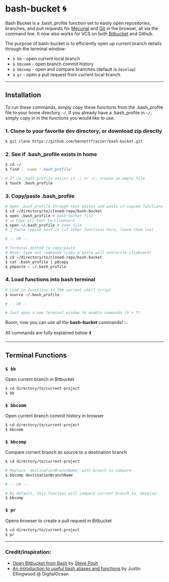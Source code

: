 # bash-bucket 🌀
Bash Bucket is a .bash_profile function set to easily open repositories, branches, and pull requests for [Mecurial](https://www.mercurial-scm.org/) and [Git](https://git-scm.com/) in the browser, all via the command line. It now also works for VCS on both [Bitbucket](http://bitbucket.org/) and Github.

The purpose of bash-bucket is to efficiently open up current branch details through the terminal window:
- `$ bb` - open current local branch
- `$ bbcomm` - open branch commit history
- `$ bbcomp` - open and compare branches (default is `develop`)
- `$ pr` - open a pull request from current local branch

---------

## Installation

To run these commands, simply copy these functions from the .bash_profile file to your home directory `~/`. If you already have a .bash_profile in `~/`, simply copy in in the functions you would like to use.

### 1. Clone to your favorite dev directory, or download zip directly
```sh
$ git clone https://github.com/bennettfrazier/bash-bucket.git
```

### 2. See if .bash_profile exists in home
```sh
$ cd ~/
$ find . -name '.bash_profile'

# If no .bash_profile exists in ./ or ~/, create an empty file
$ touch .bash_profile
```

### 3. Copy/paste .bash_profile
```sh
# Open .bash_profile through text editor and paste in copied functions
$ cd ~/directory/to/cloned-repo/bash-bucket
$ open .bash_profile # bash-bucket file
# ✂️ Copy all text to clipboard
$ open ~/.bash_profile # home file
# 📑 Paste copied text in (if other functions here, leave them too)

# -- OR --  

# Terminal method to copy/paste
# Note: type out commands (copy & paste will overwrite clipboard)
$ cd ~/directory/to/cloned-repo/bash-bucket
$ cat .bash_profile | pbcopy
$ pbpaste > ~/.bash_profile
```
### 4. Load functions into bash terminal
```sh
# Load in functions in the current shell script
$ source ~/.bash_profile

# -- OR --

# Just open a new Terminal window to enable commands (⌘ + T)
```
Boom, now you can use all the **bash-bucket** commands! 💥

All commands are fully explained below ⬇️

---------

## Terminal Functions
### `$ bb`
Open current branch in Bitbucket
``` sh
$ cd directory/to/current-project
$ bb
```
### `$ bbcomm`
Open current branch commit history in browser
``` sh
$ cd directory/to/current-project
$ bbcomm
```
### `$ bbcomp`
Compare current branch as source to a destination branch
``` sh
$ cd directory/to/current-project

# Replace 'destinationBranchName' with branch to compare
$ bbcomp destinationBranchName

# -- OR --

# By default, this function will compare current branch to 'develop'
$ bbcomp
```
### `$ pr`
Opens browser to create a pull request in Bitbucket
``` sh
$ cd directory/to/current-project
$ pr
```

---------

### Credit/inspiration:
- [Open Bitbucket from Bash](http://hgtip.com/tips/advanced/2009-10-08-open-Bitbucket-from-bash/) by [Steve Posh](http://stevelosh.com/)
- [An introduction to useful bash aliases and functions](https://www.digitalocean.com/community/tutorials/an-introduction-to-useful-bash-aliases-and-functions) by Justin Ellingwood @ DigitalOcean
